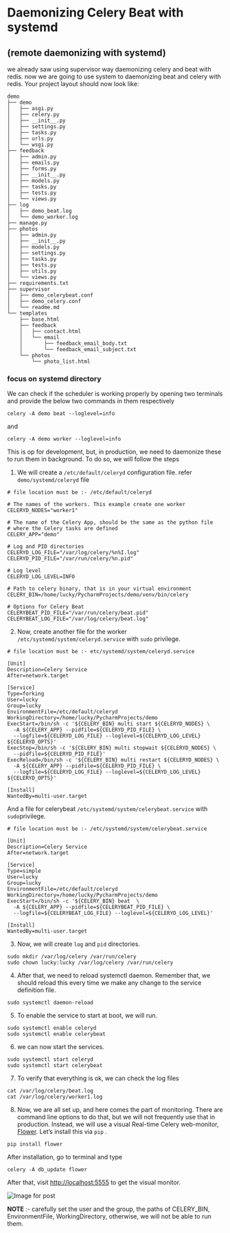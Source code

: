 # Daemonizing Celery Beat with systemd
## (remote daemonizing with systemd)
we already saw using supervisor way daemonizing celery and beat with redis.
now we are going to use system to daemonizing beat and celery with redis.
Your project layout should now look like:
```  
demo  
├── demo  
│   ├── asgi.py  
│   ├── celery.py  
│   ├── __init__.py  
│   ├── settings.py  
│   ├── tasks.py  
│   ├── urls.py  
│   └── wsgi.py  
├── feedback  
│   ├── admin.py  
│   ├── emails.py  
│   ├── forms.py  
│   ├── __init__.py  
│   ├── models.py  
│   ├── tasks.py  
│   ├── tests.py  
│   └── views.py  
├── log  
│   ├── demo_beat.log  
│   └── demo_worker.log  
├── manage.py  
├── photos  
│   ├── admin.py  
│   ├── __init__.py  
│   ├── models.py  
│   ├── settings.py  
│   ├── tasks.py  
│   ├── tests.py  
│   ├── utils.py  
│   └── views.py  
├── requirements.txt  
├── supervisor  
│   ├── demo_celerybeat.conf  
│   ├── demo_celery.conf  
│   └── readme.md  
└── templates  
	├── base.html 
	├── feedback 
	│   ├── contact.html 
	│   └── email 
	│       ├── feedback_email_body.txt 
	│       └── feedback_email_subject.txt 
	└── photos 
		└── photo_list.html
```
### focus on systemd directory
We can check if the scheduler is working properly by opening two terminals and provide the below two commands in them respectively

    celery -A demo beat --loglevel=info

and

    celery -A demo worker --loglevel=info
    
This is op for development, but, in production, we need to daemonize these to run them in background. To do so, we will follow the steps

1) We will create a  `/etc/default/celeryd`  configuration file.
refer `demo/systemd/celeryd`  file 
```
# file location must be :- /etc/default/celeryd  
  
# The names of the workers. This example create one worker  
CELERYD_NODES="worker1"  
  
# The name of the Celery App, should be the same as the python file  
# where the Celery tasks are defined  
CELERY_APP="demo"  
  
# Log and PID directories  
CELERYD_LOG_FILE="/var/log/celery/%n%I.log"  
CELERYD_PID_FILE="/var/run/celery/%n.pid"  
  
# Log level  
CELERYD_LOG_LEVEL=INFO  
  
# Path to celery binary, that is in your virtual environment  
CELERY_BIN=/home/lucky/PycharmProjects/demo/venv/bin/celery  
  
# Options for Celery Beat  
CELERYBEAT_PID_FILE="/var/run/celery/beat.pid"  
CELERYBEAT_LOG_FILE="/var/log/celery/beat.log"
```
2) Now, create another file for the worker `/etc/systemd/system/celeryd.service` with `sudo` privilege.

```
# file location must be :- etc/systemd/system/celeryd.service  
  
[Unit]  
Description=Celery Service  
After=network.target  
  
[Service]  
Type=forking  
User=lucky  
Group=lucky  
EnvironmentFile=/etc/default/celeryd  
WorkingDirectory=/home/lucky/PycharmProjects/demo  
ExecStart=/bin/sh -c '${CELERY_BIN} multi start ${CELERYD_NODES} \  
  -A ${CELERY_APP} --pidfile=${CELERYD_PID_FILE} \  
  --logfile=${CELERYD_LOG_FILE} --loglevel=${CELERYD_LOG_LEVEL} ${CELERYD_OPTS}'  
ExecStop=/bin/sh -c '${CELERY_BIN} multi stopwait ${CELERYD_NODES} \  
  --pidfile=${CELERYD_PID_FILE}'  
ExecReload=/bin/sh -c '${CELERY_BIN} multi restart ${CELERYD_NODES} \  
  -A ${CELERY_APP} --pidfile=${CELERYD_PID_FILE} \  
  --logfile=${CELERYD_LOG_FILE} --loglevel=${CELERYD_LOG_LEVEL} ${CELERYD_OPTS}'  
  
[Install]  
WantedBy=multi-user.target
```
And a file for celerybeat `/etc/systemd/system/celerybeat.service` with `sudo`privilege.
```
# file location must be :- /etc/systemd/system/celerybeat.service  
  
[Unit]  
Description=Celery Service  
After=network.target  
  
[Service]  
Type=simple  
User=lucky  
Group=lucky  
EnvironmentFile=/etc/default/celeryd  
WorkingDirectory=/home/lucky/PycharmProjects/demo  
ExecStart=/bin/sh -c '${CELERY_BIN} beat  \  
  -A ${CELERY_APP} --pidfile=${CELERYBEAT_PID_FILE} \  
  --logfile=${CELERYBEAT_LOG_FILE} --loglevel=${CELERYD_LOG_LEVEL}'  
  
[Install]  
WantedBy=multi-user.target
```
3) Now, we will create  `log`  and  `pid`  directories.
```
sudo mkdir /var/log/celery /var/run/celery  
sudo chown lucky:lucky /var/log/celery /var/run/celery
```
4) After that, we need to reload systemctl daemon. Remember that, we should reload this every time we make any change to the service definition file.
```
sudo systemctl daemon-reload
```
5) To enable the service to start at boot, we will run.
```
sudo systemctl enable celeryd  
sudo systemctl enable celerybeat
```
6) we can now start the services.
```
sudo systemctl start celeryd  
sudo systemctl start celerybeat
```
7) To verify that everything is ok, we can check the log files
```
cat /var/log/celery/beat.log  
cat /var/log/celery/worker1.log
```
8) Now, we are all set up, and here comes the part of monitoring. There are command line options to do that, but we will not frequently use that in production. Instead, we will use a visual Real-time Celery web-monitor,  [Flower](https://pypi.org/project/flower/). Let’s install this via  `pip`  .
```
pip install flower
```
After installation, go to terminal and type
```
celery -A db_update flower
```
After that, visit  [http://localhost:5555](http://localhost:5555/)  to get the visual monitor.

![Image for post](https://miro.medium.com/max/1301/1*oUEeF6UNsgNBTn8DUh2Q7g.png)

**NOTE** :- carefully set the user and the group, the paths of CELERY_BIN, EnvironmentFile, WorkingDirectory, otherwise, we will not be able to run them.